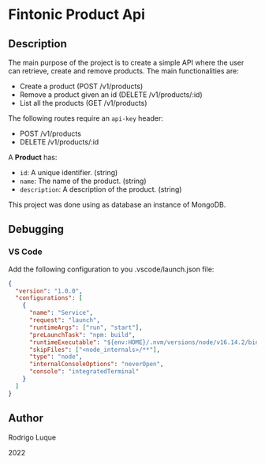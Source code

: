 # Fintonic Product Api


## Description

The main purpose of the project is to create a simple API where the user can retrieve, create and remove products. The main functionalities are:

- Create a product (POST /v1/products)
- Remove a product given an id (DELETE /v1/products/:id)
- List all the products (GET /v1/products)

The following routes require an `api-key` header:
- POST /v1/products
- DELETE /v1/products/:id

A **Product** has:
- `id`: A unique identifier. (string)
- `name`: The name of the product. (string)
- `description`: A description of the product. (string)

This project was done using as database an instance of MongoDB.

## Debugging

### VS Code

Add the following configuration to you .vscode/launch.json file:

```json
{
  "version": "1.0.0",
  "configurations": [
    {
      "name": "Service",
      "request": "launch",
      "runtimeArgs": ["run", "start"],
      "preLaunchTask": "npm: build",
      "runtimeExecutable": "${env:HOME}/.nvm/versions/node/v16.14.2/bin/npm",
      "skipFiles": ["<node_internals>/**"],
      "type": "node",
      "internalConsoleOptions": "neverOpen",
      "console": "integratedTerminal"
    }
  ]
}
```

## Author

Rodrigo Luque 

2022